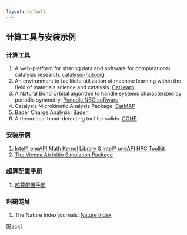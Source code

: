 ```yaml
---
layout: default
---
```


## 计算工具与安装示例
### 计算工具

1. A web-platform for sharing data and software for computational catalysis research. [catalysis-hub.org](<https://www.catalysis-hub.org/publications>)
2. An environment to facilitate utilization of machine learning within the field of materials science and catalysis. [CatLearn](<https://catlearn.readthedocs.io/en/latest/>)
3. A Natural Bond Orbital algorithm to handle systems characterized by periodic symmetry. [Periodic NBO software](<https://schmidt.chem.wisc.edu/nbosoftware>)
4. Catalysis Microkinetic Analysis Package. [CatMAP](<https://catmap.readthedocs.io/en/latest/index.html>)
5. Bader Charge Analysis. [Bader](<http://theory.cm.utexas.edu/henkelman/research/bader/>)
6. A theoretical bond-detecting tool for solids. [COHP](<http://www.cohp.de/>)

### 安装示例
1. [Intel® oneAPI Math Kernel Library & Intel® oneAPI HPC Toolkit](<./installation/oneapi.md>)
2. [The Vienna Ab initio Simulation Package](<./installation/vasp.md>)

### 超算配置手册
1. [超算配置手册](<./installation/hpc.md>)

### 科研网址
1. The Nature Index journals. [Nature Index](<https://www.nature.com/nature-index/faq#journals>)

[[Back]](../)
